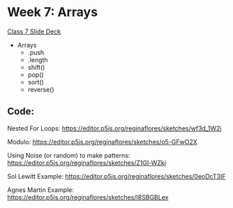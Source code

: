 
# Week 7: Arrays



[Class 7 Slide Deck](https://docs.google.com/presentation/d/13ws0ff6Vu-Xih_taGZ-iOz851U1mUOLDC9T9QLrwsN4/edit#slide=id.p)

* Arrays
	* .push
	* .length
	* shift()
	* pop()
	* sort()
	* reverse()
	
## Code:

Nested For Loops:
https://editor.p5js.org/reginaflores/sketches/wf3d_1W2j

Modulo:
https://editor.p5js.org/reginaflores/sketches/o5-GFwO2X

Using Noise (or random) to make patterns:
https://editor.p5js.org/reginaflores/sketches/Z1Gl-WZkj

Sol Lewitt Example:
https://editor.p5js.org/reginaflores/sketches/0eoDcT3IF

Agnes Martin Example:
https://editor.p5js.org/reginaflores/sketches/I8SBGBLex